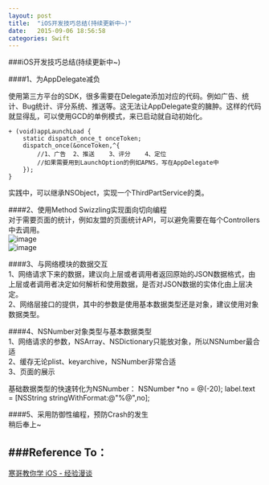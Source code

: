 ```yaml
---
layout: post
title:  "iOS开发技巧总结(持续更新中~)"
date:   2015-09-06 18:56:58
categories: Swift
---
```

###iOS开发技巧总结(持续更新中~) 

####1、为AppDelegate减负  

使用第三方平台的SDK，很多需要在Delegate添加对应的代码。例如广告、统计、Bug统计、评分系统、推送等。这无法让AppDelegate变的臃肿。这样的代码就显得乱，可以使用GCD的单例模式，来已启动就自动初始化。  

	+ (void)appLaunchLoad {
		static dispatch_once_t onceToken;
		dispatch_once(&onceToken,^{
			//1、广告	2、推送	3、评分	4、定位
			//如果需要用到LaunchOption的例如APNS，写在AppDelegate中
		});
	}  
	
实践中，可以继承NSObject，实现一个ThirdPartService的类。  

####2、使用Method Swizzling实现面向切向编程  
对于需要页面的统计，例如友盟的页面统计API，可以避免需要在每个Controllers中去调用。  
![image](http://cc.cocimg.com/api/uploads/20150906/1441527213944527.png)  
![image](http://cc.cocimg.com/api/uploads/20150906/1441527220530960.png)

####3、与网络模块的数据交互  
1、网络请求下来的数据，建议向上层或者调用者返回原始的JSON数据格式，由上层或者调用者决定如何解析和使用数据，是否对JSON数据的实体化由上层决定。  
2、网络层接口的提供，其中的参数是使用基本数据类型还是对象，建议使用对象数据类型。

####4、NSNumber对象类型与基本数据类型  
1、网络请求的参数，NSArray、NSDictionary只能放对象，所以NSNumber最合适  
2、缓存无论plist、keyarchive，NSNumber非常合适  
3、页面的展示  

基础数据类型的快速转化为NSNumber：
NSNumber *no = @(-20);
label.text = [NSString stringWithFormat:@"%@",no];

####5、采用防御性编程，预防Crash的发生  
稍后奉上~


###Reference To： 
------ 
[寒哥教你学 iOS - 经验漫谈](http://www.cocoachina.com/ios/20150907/13339.html)